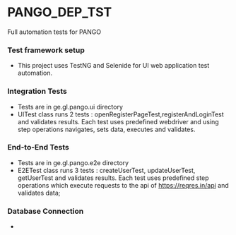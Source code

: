 # PANGO_DEP_TST

Full automation tests for PANGO

### Test framework setup

* This project uses TestNG and Selenide for UI web application
  test automation.

### Integration Tests

* Tests are in ge.gl.pango.ui directory
* UITest class runs 2 tests : openRegisterPageTest,registerAndLoginTest and validates results.
  Each test uses predefined webdriver and using step operations navigates, sets data, executes and validates.

### End-to-End Tests

* Tests are in ge.gl.pango.e2e directory
* E2ETest class runs 3 tests : createUserTest, updateUserTest, getUserTest and validates results.
  Each test uses predefined step operations which execute requests to the api of https://reqres.in/api and validates
  data;

### Database Connection

* 